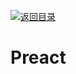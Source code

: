 [![返回目录](https://i.postimg.cc/50XLzC7C/image.png)](https://github.com/wx-chevalier/Web-Series)

# Preact
